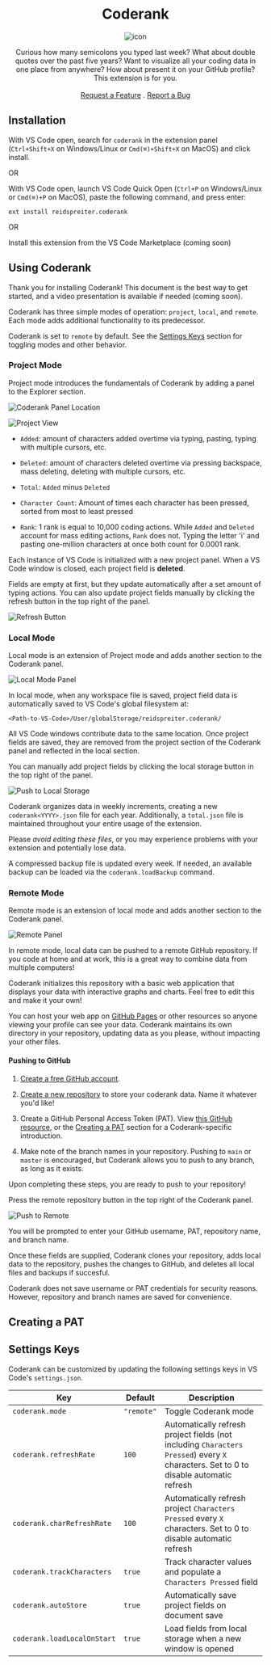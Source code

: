<div align="center">

# Coderank

![icon](./icon.png)

</div>

<p align="center">
    Curious how many semicolons you typed last week? What about double quotes over the past five years? Want to visualize all your coding data in one place from anywhere? How about present it on your GitHub profile? This extension is for you.
    <br>
    <br>
    <a href="https://github.com/reidspreiter/coderank/issues">Request a Feature</a>
    .
    <a href="https://github.com/reidspreiter/coderank/issues">Report a Bug</a>
</p>

## Installation

With VS Code open, search for `coderank` in the extension panel (`Ctrl+Shift+X` on Windows/Linux or `Cmd(⌘)+Shift+X` on MacOS) and click install.

OR

With VS Code open, launch VS Code Quick Open (`Ctrl+P` on Windows/Linux or `Cmd(⌘)+P` on MacOS), paste the following command, and press enter:

`ext install reidspreiter.coderank`

OR

Install this extension from the VS Code Marketplace (coming soon)

## Using Coderank

Thank you for installing Coderank! This document is the best way to get started, and a video presentation is available if needed (coming soon).

Coderank has three simple modes of operation: `project`, `local`, and `remote`. Each mode adds additional functionality to its predecessor.

Coderank is set to `remote` by default. See the [Settings Keys](#settings-keys) section for toggling modes and other behavior.

### Project Mode

Project mode introduces the fundamentals of Coderank by adding a panel to the Explorer section.

![Coderank Panel Location](./static/location.png)

![Project View](./static/panelDescriptions.png)

- `Added`: amount of characters added overtime via typing, pasting, typing with multiple cursors, etc.

- `Deleted`: amount of characters deleted overtime via pressing backspace, mass deleting, deleting with multiple cursors, etc.

- `Total`: `Added` minus `Deleted`

- `Character Count`: Amount of times each character has been pressed, sorted from most to least pressed

- `Rank`: 1 rank is equal to 10,000 coding actions. While `Added` and `Deleted` account for mass editing actions, `Rank` does not. Typing the letter 'i' and pasting one-million characters at once both count for 0.0001 rank.

Each instance of VS Code is initialized with a new project panel. When a VS Code window is closed, each project field is **deleted**.

Fields are empty at first, but they update automatically after a set amount of typing actions. You can also update project fields manually by clicking the refresh button in the top right of the panel.

![Refresh Button](./static/refresh.png)



### Local Mode

Local mode is an extension of Project mode and adds another section to the Coderank panel.

![Local Mode Panel](./static/localPanel.png)

In local mode, when any workspace file is saved, project field data is automatically saved to VS Code's global filesystem at: 

`<Path-to-VS-Code>/User/globalStorage/reidspreiter.coderank/` 

All VS Code windows contribute data to the same location. Once project fields are saved, they are removed from the project section of the Coderank panel and reflected in the local section.

You can manually add project fields by clicking the local storage button in the top right of the panel.

![Push to Local Storage](./static/projectToLocal.png)

Coderank organizes data in weekly increments, creating a new `coderank<YYYY>.json` file for each year. Additionally, a `total.json` file is maintained throughout your entire usage of the extension.

Please _avoid editing these files_, or you may experience problems with your extension and potentially lose data.

A compressed backup file is updated every week. If needed, an available backup can be loaded via the `coderank.loadBackup` command.

### Remote Mode

Remote mode is an extension of local mode and adds another section to the Coderank panel.

![Remote Panel](./static/remotePanel.png)

In remote mode, local data can be pushed to a remote GitHub repository. If you code at home and at work, this is a great way to combine data from multiple computers!

Coderank initializes this repository with a basic web application that displays your data with interactive graphs and charts. Feel free to edit this and make it your own!

You can host your web app on [GitHub Pages](https://pages.github.com/) or other resources so anyone viewing your profile can see your data. Coderank maintains its own directory in your repository, updating data as you please, without impacting your other files.

#### Pushing to GitHub

1. [Create a free GitHub account](https://github.com/).

2. [Create a new repository](https://docs.github.com/en/repositories/creating-and-managing-repositories/quickstart-for-repositories) to store your coderank data. Name it whatever you'd like!

3. Create a GitHub Personal Access Token (PAT). View [this GitHub resource](https://docs.github.com/en/authentication/keeping-your-account-and-data-secure/managing-your-personal-access-tokens), or the [Creating a PAT](#creating-a-pat) section for a Coderank-specific introduction.

4. Make note of the branch names in your repository. Pushing to `main` or `master` is encouraged, but Coderank allows you to push to any branch, as long as it exists.

Upon completing these steps, you are ready to push to your repository!

Press the remote repository button in the top right of the Coderank panel.

![Push to Remote](./static/localToRemote.png)

You will be prompted to enter your GitHub username, PAT, repository name, and branch name.

Once these fields are supplied, Coderank clones your repository, adds local data to the repository, pushes the changes to GitHub, and deletes all local files and backups if succesful.

Coderank does not save username or PAT credentials for security reasons. However, repository and branch names are saved for convenience.

## Creating a PAT

## Settings Keys

Coderank can be customized by updating the following settings keys in VS Code's `settings.json`.

| Key | Default | Description |
|-----|---------|-------------|
| `coderank.mode` | `"remote"` | Toggle Coderank mode|
| `coderank.refreshRate` | `100` | Automatically refresh project fields (not including `Characters Pressed`) every `X` characters. Set to 0 to disable automatic refresh |
| `coderank.charRefreshRate` | `100` | Automatically refresh project `Characters Pressed` every `X` characters. Set to 0 to disable automatic refresh |
| `coderank.trackCharacters` | `true` | Track character values and populate a `Characters Pressed` field |
| `coderank.autoStore` | `true` | Automatically save project fields on document save |
| `coderank.loadLocalOnStart` | `true` | Load fields from local storage when a new window is opened |

